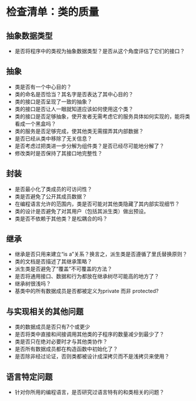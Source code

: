 # 检查清单：类的质量

## 抽象数据类型
+ 是否将程序中的类视为抽象数据类型？是否从这个角度评估了它们的接口？

## 抽象
+ 类是否有一个中心目的？
+ 类的命名是否恰当？其名字是否表达了其中心目的？
+ 类的接口是否呈现了一致的抽象？
+ 类的接口是否让人一眼就知道应该如何使用这个类？
+ 类的接口是否足够抽象，使开发者无需考虑它的服务具体如何实现的，能将类看成一个黑盒吗？
+ 类的服务是否足够完成，使其他类无需摆弄其内部数据？
+ 是否已经从类中移除了无关信息？
+ 是否考虑过把类进一步分解为组件类？是否已经尽可能地分解了？
+ 修改类时是否保持了其接口地完整性？


## 封装
+ 是否最小化了类成员的可访问性？
+ 类是否避免了公开其成员数据？
+ 在编程语言允许的范围内，类是否可能对其他类隐藏了其内部实现细节？
+ 类的设计是否避免了对其用户（包括其派生类）做出预设。
+ 类是否不依赖于其他类？是松耦合的吗？

## 继承
+ 继承是否只用来建立“is a”关系？换言之，派生类是否遵循了里氏替换原则？
+ 类的文档是否描述了其继承策略？
+ 派生类是否避免了“覆盖”不可覆盖的方法？
+ 是否将通用接口、数据和行为都放在继承树尽可能高的地方了？
+ 继承树很浅吗？
+ 基类中的所有数据成员是否都被定义为private 而非 protected?


## 与实现相关的其他问题
+ 类的数据成员是否只有7个或更少
+ 是否将类中直接和间接调用其他类的子程序的数量减少到最少了？
+ 类是否只在绝对必要时才与其他类协作？
+ 是否所有数据成员都在构造函数中初始化了？
+ 是否除非经过论证，否则类都被设计成深拷贝而不是浅拷贝来使用？

## 语言特定问题
+ 针对你所用的编程语言，是否研究过语言特有的和类相关的问题？